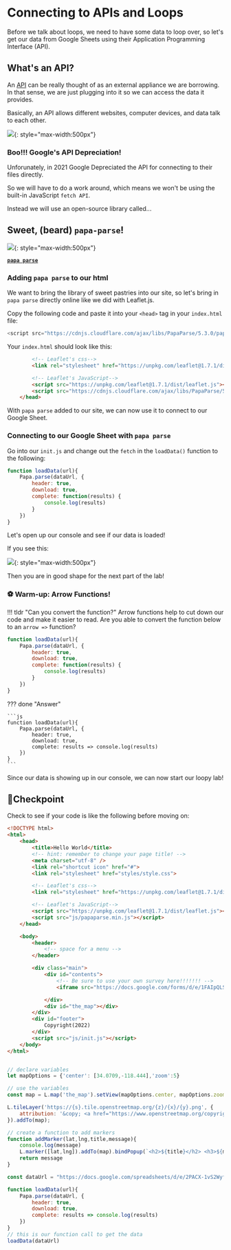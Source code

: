# Connecting to APIs and Loops

Before we talk about loops, we need to have some data to loop over, so let's get our data from Google Sheets using their Application Programming Interface (API).

## What's an API?

An [API](https://developer.mozilla.org/en-US/docs/Learn/JavaScript/Client-side_web_APIs/Introduction) can be really thought of as an external appliance we are borrowing. In that sense, we are just plugging into it so we can access the data it provides.

Basically, an API allows different websites, computer devices, and data talk to each other.

![](media/gapidarn.png){: style="max-width:500px"}

### Boo!!! Google's API Depreciation!

Unforunately, in 2021 Google Depreciated the API for connecting to their files directly.

So we will have to do a work around, which means we won't be using the built-in JavaScript `fetch API`.

Instead we will use an open-source library called...

## Sweet, (beard) `papa-parse`!

![](media/papaparse.png){: style="max-width:500px"}

[**`papa parse`**](https://www.papaparse.com/)

### Adding `papa parse` to our html

We want to bring the library of sweet pastries into our site, so let's bring in `papa parse` directly online like we did with Leaflet.js.

Copy the following code and paste it into your `<head>` tag in your `index.html` file:

```js
<script src="https://cdnjs.cloudflare.com/ajax/libs/PapaParse/5.3.0/papaparse.min.js"></script>
```

Your `index.html` should look like this:

```html linenums="10" hl_lines="6"
        <!-- Leaflet's css-->
        <link rel="stylesheet" href="https://unpkg.com/leaflet@1.7.1/dist/leaflet.css" />

        <!-- Leaflet's JavaScript-->
        <script src="https://unpkg.com/leaflet@1.7.1/dist/leaflet.js"></script>
        <script src="https://cdnjs.cloudflare.com/ajax/libs/PapaParse/5.3.0/papaparse.min.js"></script>
    </head>
```

With `papa parse` added to our site, we can now use it to connect to our Google Sheet.

### Connecting to our Google Sheet with `papa parse`

Go into our `init.js` and change out the `fetch` in the `loadData()` function to the following:

```js 
function loadData(url){
    Papa.parse(dataUrl, {
        header: true,
        download: true,
        complete: function(results) {
            console.log(results)
        }
    })
}
```

Let's open up our console and see if our data is loaded!

If you see this:

![](./media/consolelogyay.png){: style="max-width:500px"}

Then you are in good shape for the next part of the lab!

### ⚽ Warm-up: Arrow Functions!

!!! tldr "Can you convert the function?"
    Arrow functions help to cut down our code and make it easier to read. Are you able to convert the function below to an `arrow =>` function?

```js 
function loadData(url){
    Papa.parse(dataUrl, {
        header: true,
        download: true,
        complete: function(results) {
            console.log(results)
        }
    })
}
```

??? done "Answer"

    ```js 
    function loadData(url){
        Papa.parse(dataUrl, {
            header: true,
            download: true,
            complete: results => console.log(results)
        })
    }
    ```

Since our data is showing up in our console, we can now start our loopy lab!

## 🏁Checkpoint

Check to see if your code is like the following before moving on:

```html title="index.html" linenums="1" hl_lines="15"
<!DOCTYPE html>
<html>
    <head>
        <title>Hello World</title>
        <!-- hint: remember to change your page title! -->
        <meta charset="utf-8" />
        <link rel="shortcut icon" href="#">
        <link rel="stylesheet" href="styles/style.css">

        <!-- Leaflet's css-->
        <link rel="stylesheet" href="https://unpkg.com/leaflet@1.7.1/dist/leaflet.css" />

        <!-- Leaflet's JavaScript-->
        <script src="https://unpkg.com/leaflet@1.7.1/dist/leaflet.js"></script>
        <script src="js/papaparse.min.js"></script>
    </head>

    <body>
        <header>
            <!-- space for a menu -->
        </header>

        <div class="main">
            <div id="contents">
                <!-- Be sure to use your own survey here!!!!!!! -->
                <iframe src="https://docs.google.com/forms/d/e/1FAIpQLScD0IOr_U4r0q4HlBkZ7olkA5OJpgInePF8DQbIrIWDeTm1jw/viewform?embedded=true" width="100%" height="100%" frameborder="0" marginheight="0" marginwidth="0">Loading…</iframe>

            </div>
            <div id="the_map"></div>
        </div>
        <div id="footer">
            Copyright(2022)
        </div>
        <script src="js/init.js"></script>
    </body>
</html>
```

```js title="js/init.js" linenums="1" hl_lines="21-27"

// declare variables
let mapOptions = {'center': [34.0709,-118.444],'zoom':5}

// use the variables
const map = L.map('the_map').setView(mapOptions.center, mapOptions.zoom);

L.tileLayer('https://{s}.tile.openstreetmap.org/{z}/{x}/{y}.png', {
    attribution: '&copy; <a href="https://www.openstreetmap.org/copyright">OpenStreetMap</a> contributors'
}).addTo(map);

// create a function to add markers
function addMarker(lat,lng,title,message){
    console.log(message)
    L.marker([lat,lng]).addTo(map).bindPopup(`<h2>${title}</h2> <h3>${message}</h3>`)
    return message
}

const dataUrl = "https://docs.google.com/spreadsheets/d/e/2PACX-1vS2WyfKTyZJ-_ja3GGrxoAXwranavyDGXYsxeFUO4nvHpCJrkKhChymXQqUEyhdGLnz9VN6BJv5tOjp/pub?gid=1560504149&single=true&output=csv"

function loadData(url){
    Papa.parse(dataUrl, {
        header: true,
        download: true,
        complete: results => console.log(results)
    })
}
// this is our function call to get the data
loadData(dataUrl)
```
